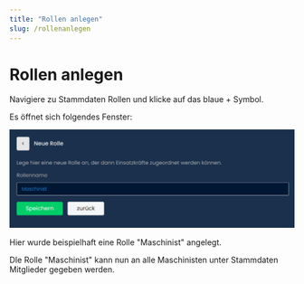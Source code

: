 ```yaml
---
title: "Rollen anlegen"
slug: /rollenanlegen
---
```


# Rollen anlegen

Navigiere zu Stammdaten  Rollen und klicke auf das blaue + Symbol.



Es öffnet sich folgendes Fenster:


![](/img/image-26-1024x353.png)



Hier wurde beispielhaft eine Rolle "Maschinist" angelegt.



DIe Rolle "Maschinist" kann nun an alle Maschinisten unter Stammdaten  Mitglieder gegeben werden.